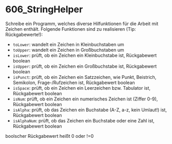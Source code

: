 # 606_StringHelper

Schreibe ein Programm, welches diverse Hilfunktionen für die Arbeit mit Zeichen enthält. Folgende Funktionen sind zu realisieren (Tip: Rückgabewerte!):
- `toLower`: wandelt ein Zeichen in Kleinbuchstaben um
- `toUpper`: wandelt ein Zeichen in Großbuchstaben um
- `isLower`: prüft, ob ein Zeichen ein Kleinbuchstabe ist, Rückgabewert boolean
- `isUpper`: prüft, ob ein Zeichen ein Großbuchstabe ist, Rückgabewert boolean
- `isPunct`: prüft, ob ein Zeichen ein Satzzeichen, wie Punkt, Beistrich, Semikolon, Frage-/Rufzeichen ist, Rückgabewert boolean
- `isSpace`: prüft, ob ein Zeichen ein Leerzeichen bzw. Tabulator ist, Rückgabewert boolean
- `isNum`: prüft, ob ein Zeichen ein numerisches Zeichen ist (Ziffer 0-9), Rückgabewert boolean
- `isAlpha`: prüft, ob das Zeichen ein Buchstabe (A-Z, a-z, kein Umlaut!) ist, Rückgabewert boolean
- `isAlphaNum`: prüft, ob das Zeichen ein Buchstabe oder eine Zahl ist, Rückgabewert boolean

boolscher Rückgabewert heißt 0 oder !=0
